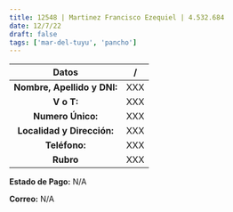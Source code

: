 ```yaml
---
title: 12548 | Martinez Francisco Ezequiel | 4.532.684
date: 12/7/22
draft: false
tags: ['mar-del-tuyu', 'pancho']
---
```


|          **Datos**          |  /  |
|:---------------------------:|:---:|
| **Nombre, Apellido y DNI:** | XXX |
|          **V o T:**         | XXX |
|      **Numero Único:**      | XXX |
|  **Localidad y Dirección:** | XXX |
|        **Teléfono:**        | XXX |
|          **Rubro**          | XXX |

**Estado de Pago:** N/A

**Correo:** N/A
